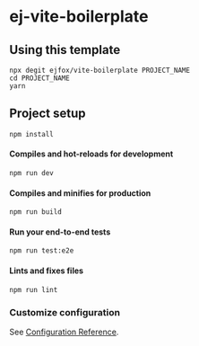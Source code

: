# ej-vite-boilerplate

## Using this template
```
npx degit ejfox/vite-boilerplate PROJECT_NAME
cd PROJECT_NAME
yarn
```

## Project setup
```
npm install
```

#### Compiles and hot-reloads for development
```
npm run dev
```

#### Compiles and minifies for production
```
npm run build
```

#### Run your end-to-end tests
```
npm run test:e2e
```

#### Lints and fixes files
```
npm run lint
```

### Customize configuration
See [Configuration Reference](https://cli.vuejs.org/config/).
